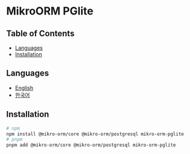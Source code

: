 # MikroORM PGlite

## Table of Contents

<!-- toc -->

- [Languages](#languages)
- [Installation](#installation)

<!-- tocstop -->

## Languages

- [English](/README.md)
- [한국어](/README.ko.md)

## Installation

```sh
# npm
npm install @mikro-orm/core @mikro-orm/postgresql mikro-orm-pglite
# pnpm
pnpm add @mikro-orm/core @mikro-orm/postgresql mikro-orm-pglite
```
